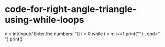 # code-for-right-angle-triangle-using-while-loops
n = int(input("Enter the numbers: "))
i = 0
while i < n:
    i+=1
    print("*"* i , end=" ")
    print()
